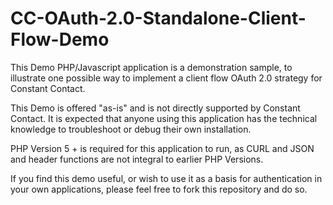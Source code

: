 CC-OAuth-2.0-Standalone-Client-Flow-Demo
========================================

This Demo PHP/Javascript application is a demonstration sample, to illustrate one possible way to implement a client flow OAuth 2.0 strategy for Constant Contact.

This Demo is offered "as-is" and is not directly supported by Constant Contact. It is expected that anyone using this application has the technical knowledge to troubleshoot or debug their own installation.

PHP Version 5 + is required for this application to run, as CURL and JSON and header functions are not integral to earlier PHP Versions.

If you find this demo useful, or wish to use it as a basis for authentication in your own applications, please feel free to fork this repository and do so.

